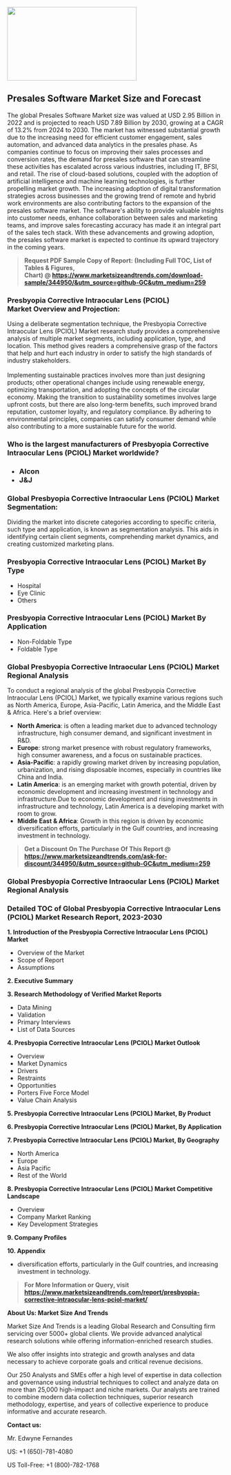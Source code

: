 <p><img class="alignnone size-medium wp-image-20088" src="https://ffe5etoiles.com/wp-content/uploads/2024/12/MST1-300x171.png" alt="" width="300" height="171" /></p><h2>Presales Software Market Size and Forecast</h2><p>The global Presales Software Market size was valued at USD 2.95 Billion in 2022 and is projected to reach USD 7.89 Billion by 2030, growing at a CAGR of 13.2% from 2024 to 2030. The market has witnessed substantial growth due to the increasing need for efficient customer engagement, sales automation, and advanced data analytics in the presales phase. As companies continue to focus on improving their sales processes and conversion rates, the demand for presales software that can streamline these activities has escalated across various industries, including IT, BFSI, and retail. The rise of cloud-based solutions, coupled with the adoption of artificial intelligence and machine learning technologies, is further propelling market growth. The increasing adoption of digital transformation strategies across businesses and the growing trend of remote and hybrid work environments are also contributing factors to the expansion of the presales software market. The software's ability to provide valuable insights into customer needs, enhance collaboration between sales and marketing teams, and improve sales forecasting accuracy has made it an integral part of the sales tech stack. With these advancements and growing adoption, the presales software market is expected to continue its upward trajectory in the coming years.</p></p><blockquote id="" class=""><strong>Request PDF Sample Copy of Report: (Including Full TOC, List of Tables &amp; Figures, Chart)&nbsp;@&nbsp;<strong><a href="https://www.marketsizeandtrends.com/download-sample/344950/&utm_source=github-GC&utm_medium=259" target="_blank">https://www.marketsizeandtrends.com/download-sample/344950/&utm_source=github-GC&utm_medium=259</a></strong></strong></blockquote><h3 id="" class="">Presbyopia Corrective Intraocular Lens (PCIOL) Market&nbsp;Overview and Projection:</h3><p id="" class="">Using a deliberate segmentation technique, the Presbyopia Corrective Intraocular Lens (PCIOL) Market research study provides a comprehensive analysis of multiple market segments, including application, type, and location. This method gives readers a comprehensive grasp of the factors that help and hurt each industry in order to satisfy the high standards of industry stakeholders. <br /> <br />Implementing sustainable practices involves more than just designing products; other operational changes include using renewable energy, optimizing transportation, and adopting the concepts of the circular economy. Making the transition to sustainability sometimes involves large upfront costs, but there are also long-term benefits, such improved brand reputation, customer loyalty, and regulatory compliance. By adhering to environmental principles, companies can satisfy consumer demand while also contributing to a more sustainable future for the world.</p><h3 id="" class="">Who is the largest manufacturers of&nbsp;Presbyopia Corrective Intraocular Lens (PCIOL) Market worldwide?</h3><h3 class=""><p><ul><li>Alcon </li><li> J&J</li></ul></p></h3><h3 id="" class="">Global&nbsp;Presbyopia Corrective Intraocular Lens (PCIOL) Market Segmentation:</h3><p id="" class="">Dividing the market into discrete categories according to specific criteria, such type and application, is known as segmentation analysis. This aids in identifying certain client segments, comprehending market dynamics, and creating customized marketing plans.</p><h3 id="" class="">Presbyopia Corrective Intraocular Lens (PCIOL) Market&nbsp;By Type</h3><p><p><ul><li>Hospital</li><li> Eye Clinic</li><li> Others</p></li></ul></p></p><h3 id="" class="">Presbyopia Corrective Intraocular Lens (PCIOL) Market&nbsp;By Application</h3><p class=""><p><ul><li>Non-Foldable Type</li><li> Foldable Type</li></ul></p></p><h3 id="" class="">Global Presbyopia Corrective Intraocular Lens (PCIOL) Market Regional Analysis</h3><p id="" class="">To conduct a regional analysis of the global Presbyopia Corrective Intraocular Lens (PCIOL) Market, we typically examine various regions such as North America, Europe, Asia-Pacific, Latin America, and the Middle East &amp; Africa. Here's a brief overview:</p><ul><li><strong>North America</strong>: is often a leading market due to advanced technology infrastructure, high consumer demand, and significant investment in R&amp;D.</li><li><strong>Europe</strong>: strong market presence with robust regulatory frameworks, high consumer awareness, and a focus on sustainable practices.</li><li><strong>Asia-Pacific</strong>: a rapidly growing market driven by increasing population, urbanization, and rising disposable incomes, especially in countries like China and India.</li><li><strong>Latin America</strong>: is an emerging market with growth potential, driven by economic development and increasing investment in technology and infrastructure.Due to economic development and rising investments in infrastructure and technology, Latin America is a developing market with room to grow.</li><li><strong>Middle East &amp; Africa</strong>: Growth in this region is driven by economic diversification efforts, particularly in the Gulf countries, and increasing investment in technology.</li></ul><blockquote id="" class=""><strong>Get a Discount On The Purchase Of This Report @ <strong><a href="https://www.marketsizeandtrends.com/ask-for-discount/344950/&utm_source=github-GC&utm_medium=259" target="_blank">https://www.marketsizeandtrends.com/ask-for-discount/344950/&utm_source=github-GC&utm_medium=259</a></strong></strong></blockquote><h3 id="" class="">Global Presbyopia Corrective Intraocular Lens (PCIOL) Market Regional Analysis</h3><h3 id="" class="">Detailed TOC of Global Presbyopia Corrective Intraocular Lens (PCIOL) Market Research Report, 2023-2030</h3><p id="" class=""><strong>1. Introduction of the Presbyopia Corrective Intraocular Lens (PCIOL) Market</strong></p><ul><li>Overview of the Market</li><li>Scope of Report</li><li>Assumptions</li></ul><p id="" class=""><strong>2. Executive Summary</strong></p><p id="" class=""><strong>3. Research Methodology of Verified Market Reports</strong></p><ul><li>Data Mining</li><li>Validation</li><li>Primary Interviews</li><li>List of Data Sources</li></ul><p id="" class=""><strong>4. Presbyopia Corrective Intraocular Lens (PCIOL) Market Outlook</strong></p><ul><li>Overview</li><li>Market Dynamics</li><li>Drivers</li><li>Restraints</li><li>Opportunities</li><li>Porters Five Force Model</li><li>Value Chain Analysis</li></ul><p id="" class=""><strong>5. Presbyopia Corrective Intraocular Lens (PCIOL) Market, By Product</strong></p><p id="" class=""><strong>6. Presbyopia Corrective Intraocular Lens (PCIOL) Market, By Application</strong></p><p id="" class=""><strong>7. Presbyopia Corrective Intraocular Lens (PCIOL) Market, By Geography</strong></p><ul><li>North America</li><li>Europe</li><li>Asia Pacific</li><li>Rest of the World</li></ul><p id="" class=""><strong>8. Presbyopia Corrective Intraocular Lens (PCIOL) Market Competitive Landscape</strong></p><ul><li>Overview</li><li>Company Market Ranking</li><li>Key Development Strategies</li></ul><p id="" class=""><strong>9. Company Profiles</strong></p><p id="" class=""><strong>10. Appendix</strong></p><ul><li>diversification efforts, particularly in the Gulf countries, and increasing investment in technology.</li></ul><blockquote id="" class=""><strong>For More Information or Query, visit <strong><strong><a href="https://www.marketsizeandtrends.com/report/presbyopia-corrective-intraocular-lens-pciol-market/" target="_blank">https://www.marketsizeandtrends.com/report/presbyopia-corrective-intraocular-lens-pciol-market/</a></strong></strong></strong></blockquote><p id="" class=""><strong>About Us: Market Size And Trends</strong></p><p id="" class="">Market Size And Trends is a leading Global Research and Consulting firm servicing over 5000+ global clients. We provide advanced analytical research solutions while offering information-enriched research studies.</p><p id="" class="">We also offer insights into strategic and growth analyses and data necessary to achieve corporate goals and critical revenue decisions.</p><p id="" class="">Our 250 Analysts and SMEs offer a high level of expertise in data collection and governance using industrial techniques to collect and analyze data on more than 25,000 high-impact and niche markets. Our analysts are trained to combine modern data collection techniques, superior research methodology, expertise, and years of collective experience to produce informative and accurate research.</p><p id="" class=""><strong>Contact us:</strong></p><p id="" class="">Mr. Edwyne Fernandes</p><p id="" class="">US: +1 (650)-781-4080</p><p id="" class="">US Toll-Free: +1 (800)-782-1768</p>
